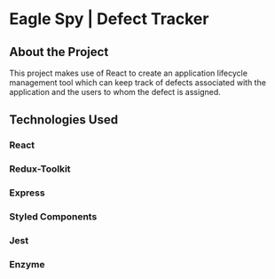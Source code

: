 # Eagle Spy | Defect Tracker

## About the Project

This project makes use of React to create an application lifecycle management tool which can keep track of defects associated with the application and the users to whom the defect is assigned.

## Technologies Used

### React

### Redux-Toolkit

### Express

### Styled Components

### Jest

### Enzyme
